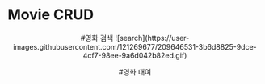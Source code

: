 # Movie CRUD

<div align="center">
 #영화 검색
![search](https://user-images.githubusercontent.com/121269677/209646531-3b6d8825-9dce-4cf7-98ee-9a6d042b82ed.gif)


#영화 대여



</div>
